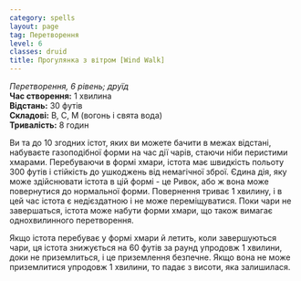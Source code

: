 ```yaml
---
category: spells
layout: page
tag: Перетворення
level: 6
classes: druid
title: Прогулянка з вітром [Wind Walk]
---
```


_Перетворення, 6 рівень; друїд_    
**Час створення:** 1 хвилина    
**Відстань:** 30 футів    
**Складові:** В, С, М (вогонь і свята вода)    
**Тривалість:** 8 годин    

Ви та до 10 згодних істот, яких ви можете бачити в межах відстані, набуваєте газоподібної форми на час дії чарів, стаючи ніби перистими хмарами. Перебуваючи в формі хмари, істота має швидкість польоту 300 футів і стійкість до ушкоджень від немагічної зброї. Єдина дія, яку може здійснювати істота в цій формі - це Ривок, або ж вона може повернутися до нормальної форми. Повернення триває 1 хвилину, і в цей час істота є недієздатною і не може переміщуватися. Поки чари не завершаться, істота може набути форми хмари, що також вимагає однохвилинного перетворення.    

Якщо істота перебуває у формі хмари й летить, коли завершуються чари, ця істота знижується на 60 футів за раунд упродовж 1 хвилини, доки не приземлиться, і це приземлення безпечне. Якщо вона не може приземлитися упродовж 1 хвилини, то падає з висоти, яка залишилася. 
